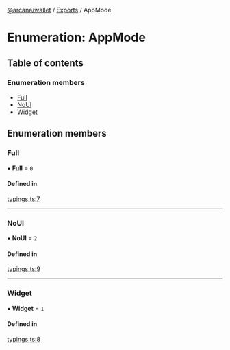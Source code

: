 [@arcana/wallet](../README.md) / [Exports](../modules.md) / AppMode

# Enumeration: AppMode

## Table of contents

### Enumeration members

- [Full](AppMode.md#full)
- [NoUI](AppMode.md#noui)
- [Widget](AppMode.md#widget)

## Enumeration members

### Full

• **Full** = `0`

#### Defined in

[typings.ts:7](https://github.com/arcana-network/wallet/blob/a7c20fa/src/typings.ts#L7)

---

### NoUI

• **NoUI** = `2`

#### Defined in

[typings.ts:9](https://github.com/arcana-network/wallet/blob/a7c20fa/src/typings.ts#L9)

---

### Widget

• **Widget** = `1`

#### Defined in

[typings.ts:8](https://github.com/arcana-network/wallet/blob/a7c20fa/src/typings.ts#L8)
